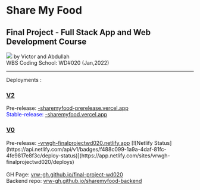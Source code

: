 # Share My Food

<h2>Final Project - <strong>Full Stack App and Web Development Course</strong></h2>
<a href="https://sharemyfood-prerelease.vercel.app"><img src="https://raw.githubusercontent.com/vrw-GH/final-project-wd020/0f30e27180ba56cd0ae5abcd38c6e77f99c52aac/project%20basics/Screenshot%20(252).png"></a>
by Victor and Abdullah
<br />
WBS Coding School: WD#020 (Jan,2022)
<br />
<hr />
Deployments :
<br />
<h3><u>V2</u></h3>
Pre-release: <a href="https://sharemyfood-prerelease.vercel.app">-sharemyfood-prerelease.vercel.app</a>
<br />
<span style="color:blue">Stable-release: <a href="https://sharemyfood.vercel.app">-sharemyfood.vercel.app</a></span>
<br />
<h3><u>V0</u></h3>
Pre-release: <a href="https://vrwgh-finalprojectwd020.netlify.app">-vrwgh-finalprojectwd020.netlify.app</a>
[![Netlify Status](https://api.netlify.com/api/v1/badges/f488c099-1a9a-4daf-81fc-4fe9817e8f3c/deploy-status)](https://app.netlify.com/sites/vrwgh-finalprojectwd020/deploys)
<br />
<br />
GH Page: <a href="https://vrw-gh.github.io/final-project-wd020/">vrw-gh.github.io/final-project-wd020</a>
<br />
Backend repo: <a href="https://vrw-gh.github.io/sharemyfood-backend/">vrw-gh.github.io/sharemyfood-backend</a>
<br />
<br />

